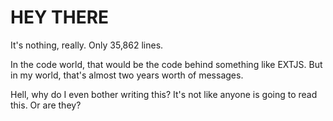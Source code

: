 # HEY THERE
It's nothing, really.  Only 35,862 lines. 

In the code world, that would be the code behind something like EXTJS. But in my world, that's almost two years worth of messages.


Hell, why do I even bother writing this? It's not like anyone is going to read this.  Or are they?
